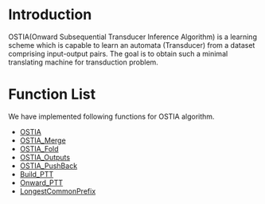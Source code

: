 # Introduction #

OSTIA(Onward Subsequential Transducer Inference Algorithm) is a learning scheme which is capable to learn an automata (Transducer) from a dataset comprising input-output pairs. The goal is to obtain such a minimal translating machine for transduction problem.

# Function List #
We have implemented following functions for OSTIA algorithm.
  * [OSTIA](OSTIA.md)
  * [OSTIA\_Merge](OSTIAMerge.md)
  * [OSTIA\_Fold](OSTIAFold.md)
  * [OSTIA\_Outputs](OSTIAOutputs.md)
  * [OSTIA\_PushBack](OSTIAPushBack.md)
  * [Build\_PTT](Build_PTT.md)
  * [Onward\_PTT](OnwardPTT.md)
  * [LongestCommonPrefix](LCP.md)